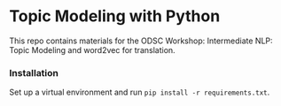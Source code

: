 # Topic Modeling with Python

This repo contains materials for the ODSC Workshop: Intermediate NLP: Topic Modeling and word2vec for translation.

### Installation

Set up a virtual environment and run `pip install -r requirements.txt`.